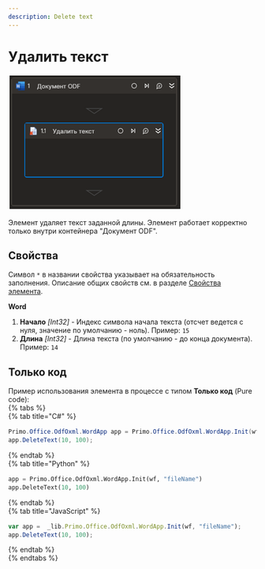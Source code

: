```yaml
---
description: Delete text
---
```

# Удалить текст
  
![](../../../../.gitbook/assets1/odfdoc-deletetext.png)

Элемент удаляет текст заданной длины. Элемент работает корректно только внутри контейнера "Документ ODF".

## Свойства
Символ `*` в названии свойства указывает на обязательность заполнения. Описание общих свойств см. в разделе [Свойства элемента](https://docs.primo-rpa.ru/primo-rpa/primo-studio/process/elements#svoistva-elementa).

**Word**  
1. **Начало** *[Int32]* - Индекс символа начала текста (отсчет ведется с нуля, значение по умолчанию - ноль). Пример: `15`   
1. **Длина** *[Int32]* - Длина текста (по умолчанию - до конца документа). Пример: `14`

## Только код
Пример использования элемента в процессе с типом **Только код** (Pure code):  
{% tabs %}  
{% tab title="C#" %}  
```csharp  
Primo.Office.OdfOxml.WordApp app = Primo.Office.OdfOxml.WordApp.Init(wf, "fileName");  
app.DeleteText(10, 100);  
```
{% endtab %}  
{% tab title="Python" %}  
```python  
app = Primo.Office.OdfOxml.WordApp.Init(wf, "fileName")  
app.DeleteText(10, 100)  
```
{% endtab %}  
{% tab title="JavaScript" %}  
```javascript  
var app =  _lib.Primo.Office.OdfOxml.WordApp.Init(wf, "fileName");  
app.DeleteText(10, 100);  
```
{% endtab %}  
{% endtabs %}  

